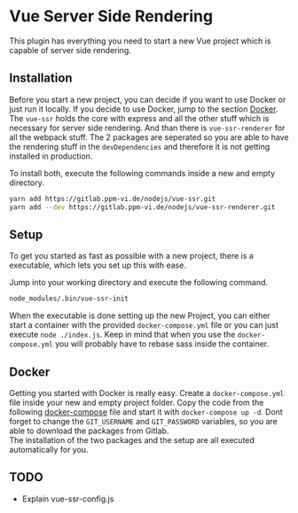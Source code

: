 # Vue Server Side Rendering

This plugin has everything you need to start a new Vue project which is capable of server side rendering.  

## Installation

Before you start a new project, you can decide if you want to use Docker or just run it locally. If you decide to use Docker, jump to the section [Docker](#Docker).  
The `vue-ssr` holds the core with express and all the other stuff which is necessary for server side rendering. And than there is `vue-ssr-renderer` for all the webpack stuff. The 2 packages are seperated so you are able to have the rendering stuff in the `devDependencies` and therefore it is not getting installed in production. 

To install both, execute the following commands inside a new and empty directory.
```bash
yarn add https://gitlab.ppm-vi.de/nodejs/vue-ssr.git
yarn add --dev https://gitlab.ppm-vi.de/nodejs/vue-ssr-renderer.git
```

## Setup

To get you started as fast as possible with a new project, there is a executable, which lets you set up this with ease.  

Jump into your working directory and execute the following command.
```bash
node_modules/.bin/vue-ssr-init
```

When the executable is done setting up the new Project, you can either start a container with the provided `docker-compose.yml` file or you can just execute `node ./index.js`. 
Keep in mind that when you use the `docker-compose.yml` you will probably have to rebase sass inside the container.

## Docker

Getting you started with Docker is really easy. Create a `docker-compose.yml` file inside your new and empty project folder. Copy the code from the following [docker-compose](https://gitlab.ppm-vi.de/nodejs/vue-ssr/blob/master/lib/app/docker-compose.example.yml) file and start it with `docker-compose up -d`. Dont forget to change the `GIT_USERNAME` and `GIT_PASSWORD` variables, so you are able to download the packages from Gitlab.  
The installation of the two packages and the setup are all executed automatically for you.

## TODO
- Explain vue-ssr-config.js